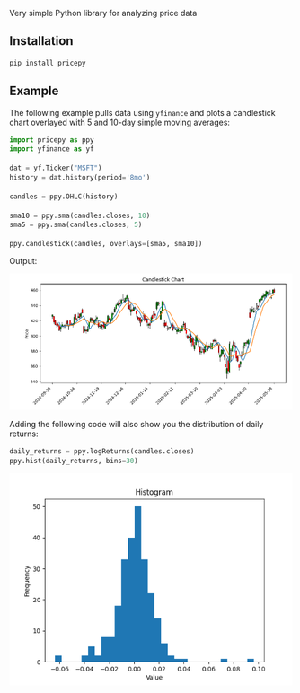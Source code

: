 Very simple Python library for analyzing price data

## Installation

```bash
pip install pricepy
```

## Example

The following example pulls data using `yfinance` and plots a candlestick chart overlayed with 5 and 10-day simple moving averages:

```python
import pricepy as ppy
import yfinance as yf

dat = yf.Ticker("MSFT")
history = dat.history(period='8mo')

candles = ppy.OHLC(history)

sma10 = ppy.sma(candles.closes, 10)
sma5 = ppy.sma(candles.closes, 5)

ppy.candlestick(candles, overlays=[sma5, sma10])
```

Output:

![MSFT daily candles with 5 and 10 day SMAs](./images/example_output.png)

Adding the following code will also show you the distribution of daily returns:

```python
daily_returns = ppy.logReturns(candles.closes)
ppy.hist(daily_returns, bins=30)
```

![](./images/hist_output.png)
